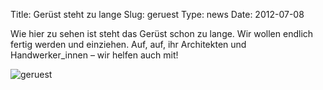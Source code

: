 Title: Gerüst steht zu lange
Slug: geruest
Type: news
Date: 2012-07-08

Wie hier zu sehen ist steht das Gerüst schon zu lange. Wir wollen endlich fertig werden und einziehen. Auf, auf, ihr Architekten und Handwerker_innen – wir helfen auch mit!

<img src="/images/12_juli0.png" alt="geruest"/>
